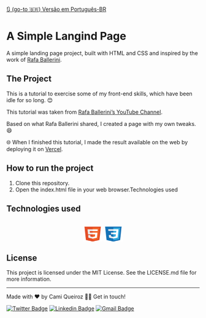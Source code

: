 [🔃 (go-to :brazil:) Versão em Português-BR](https://github.com/camimq/landing_page/blob/main/README_pt-BR.md)

# A Simple Langind Page

A simple landing page project, built with HTML and CSS and inspired by the work of [Rafa Ballerini](https://github.com/rafaballerini).

## The Project

This is a tutorial to exercise some of my front-end skills, which have been idle for so long. 😊

This tutorial was taken from [Rafa Ballerini’s YouTube Channel](https://youtu.be/Lx_YsoMgP40?si=2wQZWpU9EWNEbZf5).

Based on what Rafa Ballerini shared, I created a page with my own tweaks. 😄

🌐 When I finished this tutorial, I made the result available on the web by deploying it on [Vercel](https://vercel.com/).

## How to run the project

1. Clone this repository.
2. Open the index.html file in your web browser.Technologies used

## Technologies used

<div align="center" style="display: inline_block"><br>
  <img align="center" alt="Cami-HTML" height="40" width="50" src="https://raw.githubusercontent.com/devicons/devicon/master/icons/html5/html5-original.svg">
  <img align="center" alt="Cami-CSS" height="40" width="50" src="https://raw.githubusercontent.com/devicons/devicon/master/icons/css3/css3-original.svg">
</div>

## License

This project is licensed under the MIT License. See the LICENSE.md file for more information.

---

Made with ❤️ by Cami Queiroz 👋🏽 Get in touch!

[![Twitter Badge](https://img.shields.io/badge/-@camimq-1ca0f1?style=flat-square&labelColor=1ca0f1&logo=twitter&logoColor=white&link=https://twitter.com/camimq)](https://twitter.com/camimq) [![Linkedin Badge](https://img.shields.io/badge/-Cami-blue?style=flat-square&logo=Linkedin&logoColor=white&link=https://www.linkedin.com/in/camilaqueiroz)](https://www.linkedin.com/in/camilaqueiroz)
[![Gmail Badge](https://img.shields.io/badge/-camidmq@gmail.com-c14438?style=flat-square&logo=Gmail&logoColor=white&link=mailto:camidmq@gmail.com)](mailto:camidmq@gmail.com)
